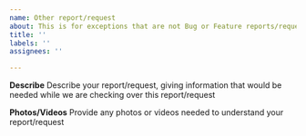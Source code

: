 ```yaml
---
name: Other report/request
about: This is for exceptions that are not Bug or Feature reports/requests
title: ''
labels: ''
assignees: ''

---
```


**Describe**
Describe your report/request, giving information that would be needed while we are checking over this report/request

**Photos/Videos**
Provide any photos or videos needed to understand your report/request
